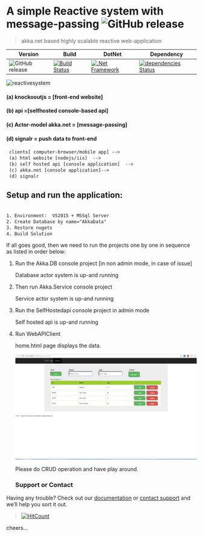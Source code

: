 # A simple Reactive system with message-passing ![GitHub release](https://img.shields.io/github/release/ajeetx/ko.signalr.selfhost.akka.svg?style=for-the-badge)

> akka.net based highly scalable reactive web-application

| Version | Build | DotNet | Dependency |
| --- | --- | --- | --- |
| ![GitHub release](https://img.shields.io/github/release/ajeetx/ko.signalr.selfhost.akka.svg) | [![Build Status](https://travis-ci.org/AJEETX/ko.signalr.selfhost.akka.png?branch=master&style=for-the-badge)](https://travis-ci.org/AJEETX/ko.signalr.selfhost.akka) | [![.Net Framework](https://img.shields.io/badge/DotNet-4.6.1-blue.svg?style=plastic)](https://www.microsoft.com/en-au/download/details.aspx?id=49981) | [![dependencies Status](https://img.shields.io/badge/dependency-none-brightgreen.svg?style=plastic)](https://img.shields.io/badge/dependency-none-brightgreen.svg) |


<img width="1469" alt="reactivesystem" src="https://user-images.githubusercontent.com/16511837/30899573-bfa516e0-a3a3-11e7-9783-1cfd3a4934fd.png">


 #### (a) knockooutjs = [front-end website]
 #### (b) api =[selfhosted console-based api]
 #### (c) Actor-model akka.net = [message-passing]
 #### (d) signalr = push data to front-end

```
 clients[ computer-browser/mobile app] --> 
 (a) html website [nodejs/iis]  --> 
 (b) self hosted api [console application]  -->  
 (c) akka.net [console application]--> 
 (d) signalr
 ```

 ## Setup and run the application:
```

1. Environment:  VS2015 + MSSql Server
2. Create Database by name="AkkaData" 
3. Restore nugets
4. Build Solution
```

If all goes good, then we need to run the projects one by one in sequence as listed in order below:
1. Run the Akka.DB console project [in non admin mode, in case of issue]

	Database actor system is up-and running

2. Then run Akka.Service console project

	Service actor system is up-and running

3. Run the SelfHostedapi console project in admin mode

	Self hosted api is up-and running

4. Run WebAPIClient

	home.html page displays the data.

	![Alt text](/page.png?raw=true "Home page")
	
	Please do CRUD operation and have play around.

	### Support or Contact

Having any trouble? Check out our [documentation](https://github.com/AJEETX/ko.signalr.selfhost.akka/edit/master/README.md) or [contact support](mailto:ajeetkumar@email.com) and we’ll help you sort it out.


> [![HitCount](http://hits.dwyl.io/ajeetx//ko.signalr.selfhost.akka/projects/1.svg)](http://hits.dwyl.io/ajeetx//ko.signalr.selfhost.akka/projects/1)

cheers...

